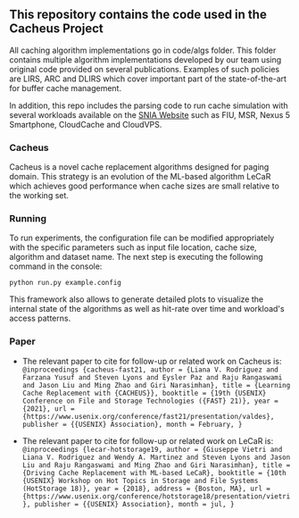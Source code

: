 ## This repository contains the code used in the Cacheus Project

All caching algorithm implementations go in code/algs folder. This folder contains multiple algorithm implementations developed by our team using original code provided on several publications. Examples of such policies are LIRS, ARC and DLIRS which cover important part of the state-of-the-art for buffer cache management.

In addition, this repo includes the parsing code to run cache simulation with several workloads available on the [SNIA Website](http://iotta.snia.org/tracetypes/3) such as FIU, MSR, Nexus 5 Smartphone, CloudCache and CloudVPS.

### Cacheus

Cacheus is a novel cache replacement algorithms designed for paging domain. This strategy is an evolution of the ML-based algorithm LeCaR which achieves good performance when cache sizes are small relative to the working set.

### Running

To run experiments, the configuration file can be modified appropriately with the specific parameters such as input file location, cache size, algorithm and dataset name.
The next step is executing the following command in the console:

```python run.py example.config```

This framework also allows to generate detailed plots to visualize the internal state of the algorithms as well as hit-rate over time and workload's access patterns.

### Paper

* The relevant paper to cite for follow-up or related work on Cacheus is:
``@inproceedings {cacheus-fast21,
author = {Liana V. Rodriguez and Farzana Yusuf and Steven Lyons and Eysler Paz and Raju Rangaswami and Jason Liu and Ming Zhao and Giri Narasimhan},
title = {Learning Cache Replacement with {CACHEUS}},
booktitle = {19th {USENIX} Conference on File and Storage Technologies ({FAST} 21)},
year = {2021},
url = {https://www.usenix.org/conference/fast21/presentation/valdes},
publisher = {{USENIX} Association},
month = February,
}``


* The relevant paper to cite for follow-up or related work on LeCaR is:
``@inproceedings {lecar-hotstorage19,
author = {Giuseppe Vietri and Liana V. Rodriguez and Wendy A. Martinez and Steven Lyons and Jason Liu and Raju Rangaswami and Ming Zhao and Giri Narasimhan},
title = {Driving Cache Replacement with ML-based LeCaR},
booktitle = {10th {USENIX} Workshop on Hot Topics in Storage and File Systems (HotStorage 18)},
year = {2018},
address = {Boston, MA},
url = {https://www.usenix.org/conference/hotstorage18/presentation/vietri},
publisher = {{USENIX} Association},
month = jul,
}``

